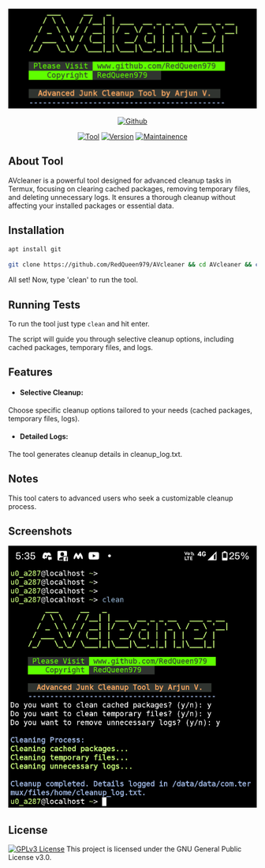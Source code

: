 <p align="center">
<a href="https://github.com/RedQueen979"><img title="AVcleaner" src="avcleanerlogo.png"></a>
</p>
<p align="center">
<a href="https://github.com/RedQueen979"><img title="Github" src="https://img.shields.io/badge/Github-RedQueen979-brightgreen?style=for-the-badge&logo=github"></a>
</a>
<p align="center">
<a href="https://github.com/RedQueen979"><img title="Tool" src="https://img.shields.io/badge/Tool-AVcleaner-red.svg"></a>
<a href="https://github.com/RedQueen979"><img title="Version" src="https://img.shields.io/badge/Version-0.2.0-yellow.svg"></a>
<a href="https://github.com/RedQueen979"><img title="Maintainence" src="https://img.shields.io/badge/Maintained%3F-yes-blue.svg"></a>
</p>


## About Tool

AVcleaner is a powerful tool designed for advanced cleanup tasks in Termux, focusing on clearing cached packages, removing temporary files, and deleting unnecessary logs. It ensures a thorough cleanup without affecting your installed packages or essential data.
## Installation

```bash
apt install git
```
```bash
git clone https://github.com/RedQueen979/AVcleaner && cd AVcleaner && chmod +x AVcleaner.sh && ln -s ~/AVcleaner/AVcleaner.sh /data/data/com.termux/files/usr/bin/clean
```
All set! Now, type 'clean' to run the tool.

## Running Tests

To run the tool just type `clean` and hit enter.

The script will guide you through selective cleanup options, including cached packages, temporary files, and logs.


## Features

- #### Selective Cleanup:
Choose specific cleanup options tailored to your needs (cached packages, temporary files, logs).

- #### Detailed Logs:
The tool generates cleanup details in cleanup_log.txt.

## Notes
This tool caters to advanced users who seek a customizable cleanup process.

## Screenshots

![App Screenshot](avcleanershot2.png)


## License
[![GPLv3 License](https://img.shields.io/badge/License-GPL%20v3-yellow.svg)](https://opensource.org/licenses/)
This project is licensed under the GNU General Public License v3.0.


